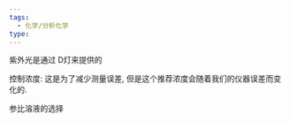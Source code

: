 ```yaml
---
tags:
  - 化学/分析化学
type:
---
```


紫外光是通过 D灯来提供的



控制浓度:
这是为了减少测量误差, 但是这个推荐浓度会随着我们的仪器误差而变化的.


参比溶液的选择